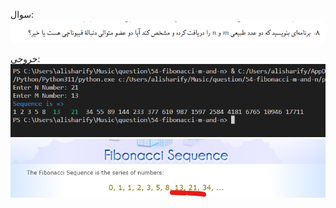 
سوال:
<img src="./doc/question.png">

خروجی: 
<img src="./doc/answer.png">
<img src="./doc/answer1.png">
